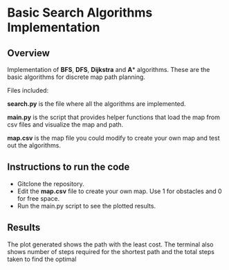 # Basic Search Algorithms Implementation

## Overview

Implementation of **BFS**, **DFS**, **Dijkstra** and **A*** algorithms. These are the basic algorithms for discrete map path planning. 

Files included:

**search.py** is the file where all the algorithms are implemented.

**main.py** is the script that provides helper functions that load the map from csv files and visualize the map and path.

**map.csv** is the map file you could modify to create your own map and test out the algorithms.

## Instructions to run the code

- Gitclone the repository.
- Edit the **map.csv** file to create your own map. Use 1 for obstacles and 0 for free space.
- Run the main.py script to see the plotted results. 

## Results 
The plot generated shows the path with the least cost. The terminal also shows number of steps required for the shortest path and the total steps taken to find the optimal 